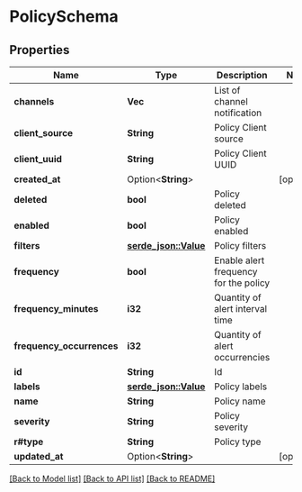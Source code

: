 # PolicySchema

## Properties

Name | Type | Description | Notes
------------ | ------------- | ------------- | -------------
**channels** | **Vec<String>** | List of channel notification | 
**client_source** | **String** | Policy Client source | 
**client_uuid** | **String** | Policy Client UUID | 
**created_at** | Option<**String**> |  | [optional]
**deleted** | **bool** | Policy deleted | 
**enabled** | **bool** | Policy enabled | 
**filters** | [**serde_json::Value**](.md) | Policy filters | 
**frequency** | **bool** | Enable alert frequency for the policy | 
**frequency_minutes** | **i32** | Quantity of alert interval time | 
**frequency_occurrences** | **i32** | Quantity of alert occurrencies | 
**id** | **String** | Id | 
**labels** | [**serde_json::Value**](.md) | Policy labels | 
**name** | **String** | Policy name | 
**severity** | **String** | Policy severity | 
**r#type** | **String** | Policy type | 
**updated_at** | Option<**String**> |  | [optional]

[[Back to Model list]](../README.md#documentation-for-models) [[Back to API list]](../README.md#documentation-for-api-endpoints) [[Back to README]](../README.md)


